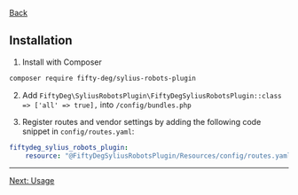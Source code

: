 <a href="../README.md" target="_blank">Back</a>

## Installation

1. Install with Composer
```bash
composer require fifty-deg/sylius-robots-plugin
```

2. Add `FiftyDeg\SyliusRobotsPlugin\FiftyDegSyliusRobotsPlugin::class => ['all' => true],` into `/config/bundles.php`

3. Register routes and vendor settings by adding the following code snippet in `config/routes.yaml`:  
```yaml
fiftydeg_sylius_robots_plugin:
    resource: "@FiftyDegSyliusRobotsPlugin/Resources/config/routes.yaml"
```

---

<a href="./usage.md" target="_blank">Next: Usage</a>

